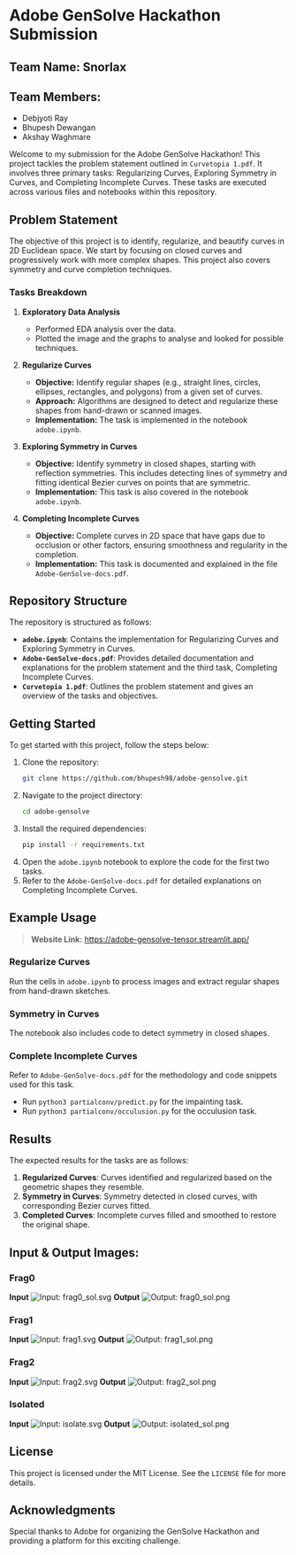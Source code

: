 # Adobe GenSolve Hackathon Submission
## Team Name: Snorlax
## Team Members:
- Debjyoti Ray
- Bhupesh Dewangan
- Akshay Waghmare

Welcome to my submission for the Adobe GenSolve Hackathon! This project tackles the problem statement outlined in `Curvetopia 1.pdf`. It involves three primary tasks: Regularizing Curves, Exploring Symmetry in Curves, and Completing Incomplete Curves. These tasks are executed across various files and notebooks within this repository.

## Problem Statement

The objective of this project is to identify, regularize, and beautify curves in 2D Euclidean space. We start by focusing on closed curves and progressively work with more complex shapes. This project also covers symmetry and curve completion techniques.

### Tasks Breakdown

1. **Exploratory Data Analysis**
   - Performed EDA analysis over the data.
   - Plotted the image and the graphs to analyse and looked for possible techniques.

1. **Regularize Curves**
   - **Objective:** Identify regular shapes (e.g., straight lines, circles, ellipses, rectangles, and polygons) from a given set of curves.
   - **Approach:** Algorithms are designed to detect and regularize these shapes from hand-drawn or scanned images.
   - **Implementation:** The task is implemented in the notebook `adobe.ipynb`.

2. **Exploring Symmetry in Curves**
   - **Objective:** Identify symmetry in closed shapes, starting with reflection symmetries. This includes detecting lines of symmetry and fitting identical Bezier curves on points that are symmetric.
   - **Implementation:** This task is also covered in the notebook `adobe.ipynb`.

3. **Completing Incomplete Curves**
   - **Objective:** Complete curves in 2D space that have gaps due to occlusion or other factors, ensuring smoothness and regularity in the completion.
   - **Implementation:** This task is documented and explained in the file `Adobe-GenSolve-docs.pdf`.

## Repository Structure

The repository is structured as follows:

- **`adobe.ipynb`**: Contains the implementation for Regularizing Curves and Exploring Symmetry in Curves.
- **`Adobe-GenSolve-docs.pdf`**: Provides detailed documentation and explanations for the problem statement and the third task, Completing Incomplete Curves.
- **`Curvetopia 1.pdf`**: Outlines the problem statement and gives an overview of the tasks and objectives.

## Getting Started

To get started with this project, follow the steps below:

1. Clone the repository:
   ```bash
   git clone https://github.com/bhupesh98/adobe-gensolve.git
   ```
2. Navigate to the project directory:
   ```bash
   cd adobe-gensolve
   ```
3. Install the required dependencies:
   ```bash
   pip install -r requirements.txt
   ```
4. Open the `adobe.ipynb` notebook to explore the code for the first two tasks.
5. Refer to the `Adobe-GenSolve-docs.pdf` for detailed explanations on Completing Incomplete Curves.

## Example Usage

> **Website Link:** https://adobe-gensolve-tensor.streamlit.app/

### Regularize Curves
Run the cells in `adobe.ipynb` to process images and extract regular shapes from hand-drawn sketches.

### Symmetry in Curves
The notebook also includes code to detect symmetry in closed shapes.

### Complete Incomplete Curves
Refer to `Adobe-GenSolve-docs.pdf` for the methodology and code snippets used for this task.
- Run `python3 partialconv/predict.py` for the impainting task.
- Run `python3 partialconv/occulusion.py` for the occulusion task.

## Results

The expected results for the tasks are as follows:

1. **Regularized Curves**: Curves identified and regularized based on the geometric shapes they resemble.
2. **Symmetry in Curves**: Symmetry detected in closed curves, with corresponding Bezier curves fitted.
3. **Completed Curves**: Incomplete curves filled and smoothed to restore the original shape.

## Input & Output Images:

### Frag0
**Input**
![Input: frag0_sol.svg](./problems/frag0.svg)
**Output**
![Output: frag0_sol.png](./solutions/frag0_sol.png)

### Frag1
**Input**
![Input: frag1.svg](./problems/frag1.svg)
**Output**
![Output: frag1_sol.png](./solutions/frag1_sol.png)

### Frag2
**Input**
![Input: frag2.svg](./problems/frag2.svg)
**Output**
![Output: frag2_sol.png](./solutions/frag2_sol.png)

### Isolated
**Input**
![Input: isolate.svg](./problems/isolated.svg)
**Output**
![Output: isolated_sol.png](./solutions/isolated_sol.png)

## License

This project is licensed under the MIT License. See the `LICENSE` file for more details.

## Acknowledgments

Special thanks to Adobe for organizing the GenSolve Hackathon and providing a platform for this exciting challenge.
